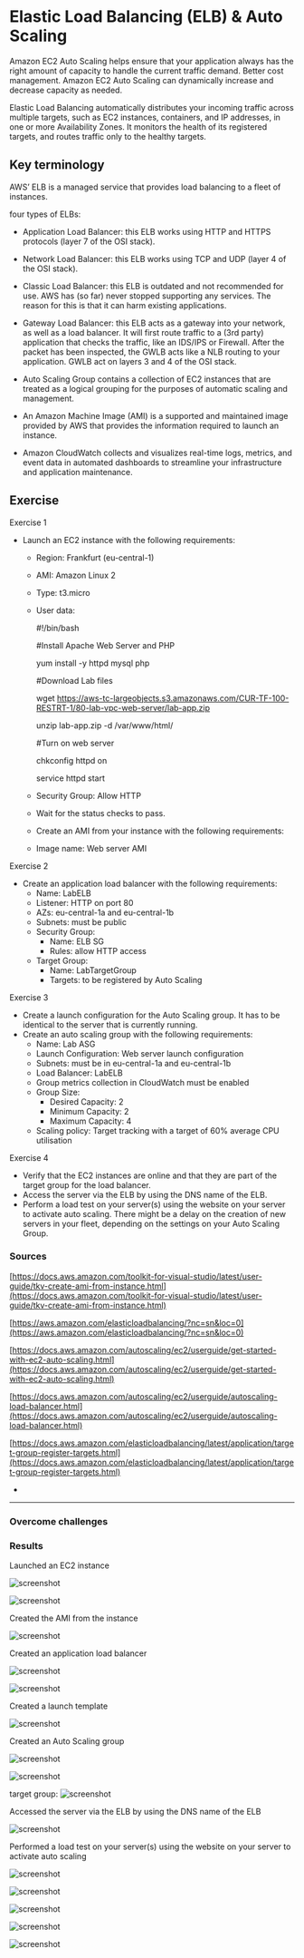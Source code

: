 # Elastic Load Balancing (ELB) & Auto Scaling

Amazon EC2 Auto Scaling helps ensure that your application always has the right amount of capacity to handle the current traffic demand. Better cost management. Amazon EC2 Auto Scaling can dynamically increase and decrease capacity as needed.

Elastic Load Balancing automatically distributes your incoming traffic across multiple targets, such as EC2 instances, containers, and IP addresses, in one or more Availability Zones. It monitors the health of its registered targets, and routes traffic only to the healthy targets.

## Key terminology

AWS’ ELB is a managed service that provides load balancing to a fleet of instances. 

four types of ELBs:
- Application Load Balancer: this ELB works using HTTP and HTTPS protocols (layer 7 of the OSI stack).
- Network Load Balancer: this ELB works using TCP and UDP (layer 4 of the OSI stack).
- Classic Load Balancer: this ELB is outdated and not recommended for use. AWS has (so far) never stopped supporting any services. The reason for this is that it can harm existing applications.
- Gateway Load Balancer: this ELB acts as a gateway into your network, as well as a load balancer. It will first route traffic to a (3rd party) application that checks the traffic, like an IDS/IPS or Firewall. After the packet has been inspected, the GWLB acts like a NLB routing to your application. GWLB act on layers 3 and 4 of the OSI stack.

- Auto Scaling Group contains a collection of EC2 instances that are treated as a logical grouping for the purposes of automatic scaling and management. 

- An Amazon Machine Image (AMI) is a supported and maintained image provided by AWS that provides the information required to launch an instance. 

- Amazon CloudWatch collects and visualizes real-time logs, metrics, and event data in automated dashboards to streamline your infrastructure and application maintenance.


## Exercise

Exercise 1
- Launch an EC2 instance with the following requirements:
    - Region: Frankfurt (eu-central-1)
    - AMI: Amazon Linux 2
    - Type: t3.micro
    - User data:  

        #!/bin/bash

        #Install Apache Web Server and PHP

        yum install -y httpd mysql php

        #Download Lab files

        wget https://aws-tc-largeobjects.s3.amazonaws.com/CUR-TF-100-RESTRT-1/80-lab-vpc-web-server/lab-app.zip

        unzip lab-app.zip -d /var/www/html/

        #Turn on web server

        chkconfig httpd on

        service httpd start

    - Security Group: Allow HTTP
    - Wait for the status checks to pass.
    - Create an AMI from your instance with the following requirements:
    - Image name: Web server AMI    

Exercise 2
- Create an application load balancer with the following requirements:
    - Name: LabELB
    - Listener: HTTP on port 80
    - AZs: eu-central-1a and eu-central-1b
    - Subnets: must be public
    - Security Group: 
        - Name: ELB SG
        - Rules: allow HTTP access
    - Target Group:
        - Name: LabTargetGroup
        - Targets: to be registered by Auto Scaling
  
Exercise 3
- Create a launch configuration for the Auto Scaling group. It has to be identical to the server that is currently running.
- Create an auto scaling group with the following requirements:
    - Name: Lab ASG
    - Launch Configuration: Web server launch configuration
    - Subnets: must be in eu-central-1a and eu-central-1b
    - Load Balancer: LabELB
    - Group metrics collection in CloudWatch must be enabled
    - Group Size:
        - Desired Capacity: 2
        - Minimum Capacity: 2
        - Maximum Capacity: 4
    - Scaling policy: Target tracking with a target of 60% average CPU utilisation

Exercise 4
- Verify that the EC2 instances are online and that they are part of the target group for the load balancer.
- Access the server via the ELB by using the DNS name of the ELB.
- Perform a load test on your server(s) using the website on your server to activate auto scaling. There might be a delay on the creation of new servers in your fleet, depending on the settings on your Auto Scaling Group.


### Sources

[https://docs.aws.amazon.com/toolkit-for-visual-studio/latest/user-guide/tkv-create-ami-from-instance.html](https://docs.aws.amazon.com/toolkit-for-visual-studio/latest/user-guide/tkv-create-ami-from-instance.html) 

[https://aws.amazon.com/elasticloadbalancing/?nc=sn&loc=0](https://aws.amazon.com/elasticloadbalancing/?nc=sn&loc=0)

[https://docs.aws.amazon.com/autoscaling/ec2/userguide/get-started-with-ec2-auto-scaling.html](https://docs.aws.amazon.com/autoscaling/ec2/userguide/get-started-with-ec2-auto-scaling.html)

[https://docs.aws.amazon.com/autoscaling/ec2/userguide/autoscaling-load-balancer.html](https://docs.aws.amazon.com/autoscaling/ec2/userguide/autoscaling-load-balancer.html)

[https://docs.aws.amazon.com/elasticloadbalancing/latest/application/target-group-register-targets.html](https://docs.aws.amazon.com/elasticloadbalancing/latest/application/target-group-register-targets.html)

- 

****

### Overcome challenges

### Results

Launched an EC2 instance

![screenshot](/00_includes/AWS_11_1_screenshot.png)

![screenshot](/00_includes/AWS_11_2_screenshot.png)

Created the AMI from the instance

![screenshot](/00_includes/AWS_11_3_screenshot.png)

Created an application load balancer

![screenshot](/00_includes/AWS_11_4_screenshot.png)

![screenshot](/00_includes/AWS_11_5_screenshot.png)

Created a launch template

![screenshot](/00_includes/AWS_11_6_screenshot.png)

Created an Auto Scaling group

![screenshot](/00_includes/AWS_11_7_screenshot.png)

![screenshot](/00_includes/AWS_11_8_screenshot.png)

target group:
![screenshot](/00_includes/AWS_11_9_screenshot.png)

Accessed the server via the ELB by using the DNS name of the ELB

![screenshot](/00_includes/AWS_11_10_screenshot.png)

Performed a load test on your server(s) using the website on your server to activate auto scaling

![screenshot](/00_includes/AWS_11_11_screenshot.png)

![screenshot](/00_includes/AWS_11_12_screenshot.png)

![screenshot](/00_includes/AWS_11_13_screenshot.png)

![screenshot](/00_includes/AWS_11_14_screenshot.png)

![screenshot](/00_includes/AWS_11_15_screenshot.png)

